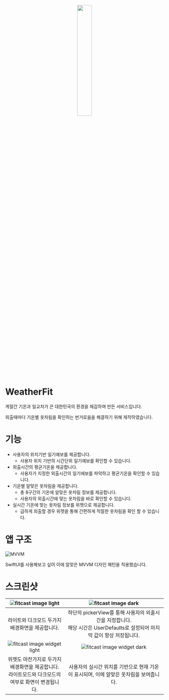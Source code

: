 <a href="https://apps.apple.com/us/app/fitcast-%EA%B8%B0%EC%98%A8%EB%B3%84-%EC%98%B7%EC%B0%A8%EB%A6%BC/id6474090221" target="_blank">
<p align="center"><img src="https://github.com/hyun083/Fitcast/assets/58415560/b832fb83-6d9d-41c3-b9e6-96ef8e88b139" width="30%"></p>
  
<a>

# WeatherFit
계절간 기온과 일교차가 큰 대한민국의 환경을 체감하며 만든 서비스입니다.

외출때마다 기온별 옷차림을 확인하는 번거로움을 해결하기 위해 제작하였습니다.

# 기능
- 사용자의 위치기반 일기예보를 제공합니다.
  - 사용자 위치 기반의 시간단위 일기예보를 확인할 수 있습니다.
- 외출시간의 평균기온을 제공합니다.
  - 사용자가 지정한 외출시간의 일기에보를 파악하고 평균기온을 확인할 수 있습니다.
- 기온별 알맞은 옷차림을 제공합니다.
  - 총 8구간의 기온에 알맞은 옷차림 정보를 제공합니다.
  - 사용자의 외출시간에 맞는 옷차림을 바로 확인할 수 있습니다.
- 실시간 기온에 맞는 옷차림 정보를 위젯으로 제공합니다.
  - 급하게 외출할 경우 위젯을 통해 간편하게 적절한 옷차림을 확인 할 수 있습니다.

# 앱 구조
![MVVM](https://github.com/hyun083/Fitcast/assets/58415560/53932c11-e480-416d-8a31-84791de307aa)

SwiftUI를 사용해보고 싶어 이에 알맞은 MVVM 디자인 패턴을 적용했습니다.

# 스크린샷

|![fitcast image light](https://github.com/hyun083/Fitcast/assets/58415560/ac71b568-69cf-4130-9672-c0755224c4bf)|![fitcast image dark](https://github.com/hyun083/Fitcast/assets/58415560/cd22e80d-5e18-472e-a243-f6335e49410f)|
|:---:|:---:|
|라이트와 다크모드 두가지 배경화면을 제공합니다.|하단의 pickerView를 통해 사용자의 외출시간을 지정합니다. <br/> 해당 시간은 UserDefaults로 설정되어 마지막 값이 항상 저장됩니다.|
|![fitcast image widget light](https://github.com/hyun083/Fitcast/assets/58415560/c9c7575c-8936-425c-b6a0-0582901dc1cd)|![fitcast image widget dark](https://github.com/hyun083/Fitcast/assets/58415560/eb02d889-377e-44cd-ad85-dc04d7d84694)|
|위젯도 마찬가지로 두가지 배경화면을 제공합니다. <br/> 라이트모드와 다크모드의 여부로 화면이 변경됩니다.|사용자의 실시간 위치를 기반으로 현재 기온이 표시되며, 이에 알맞은 옷차림을 보여줍니다.|
